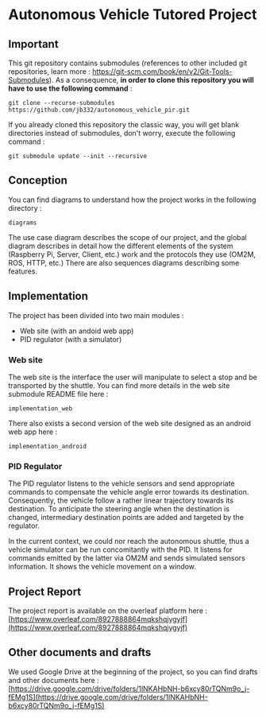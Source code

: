 # Autonomous Vehicle Tutored Project

## Important

This git repository contains submodules (references to other included git repositories, learn more : https://git-scm.com/book/en/v2/Git-Tools-Submodules). As a consequence, **in order to clone this repository you will have to use the following command** :

    git clone --recurse-submodules https://github.com/jb332/autonomous_vehicle_pir.git

If you already cloned this repository the classic way, you will get blank directories instead of submodules, don't worry, execute the following command :

    git submodule update --init --recursive

## Conception
You can find diagrams to understand how the project works in the following directory :

    diagrams

The use case diagram describes the scope of our project, and the global diagram describes in detail how the different elements of the system (Raspberry Pi, Server, Client, etc.) work and the protocols they use (OM2M, ROS, HTTP, etc.)
There are also sequences diagrams describing some features.

## Implementation

The project has been divided into two main modules :

 - Web site (with an andoid web app)
 - PID regulator (with a simulator)

### Web site

The web site is the interface the user will manipulate to select a stop and be transported by the shuttle. You can find more details in the web site submodule README file here :

    implementation_web

There also exists a second version of the web site designed as an android web app here :

    implementation_android

### PID Regulator

The PID regulator listens to the vehicle sensors and send appropriate commands to compensate the vehicle angle error towards its destination. Consequently, the vehicle follow a rather linear trajectory towards its destination. To anticipate the steering angle when the destination is changed, intermediary destination points are added and targeted by the regulator.

In the current context, we could nor reach the autonomous shuttle, thus a vehicle simulator can be run concomitantly with the PID. It listens for commands emitted by the latter via OM2M and sends simulated sensors information. It shows the vehicle movement on a window.

## Project Report

The project report is available on the overleaf platform here :
[https://www.overleaf.com/8927888864mqkshqjygyjf](https://www.overleaf.com/8927888864mqkshqjygyjf)

## Other documents and drafts

We used Google Drive at the beginning of the project, so you can find drafts and other documents here :
[https://drive.google.com/drive/folders/1lNKAHbNH-b6xcy80rTQNm9o_j-fEMg1S](https://drive.google.com/drive/folders/1lNKAHbNH-b6xcy80rTQNm9o_j-fEMg1S)



